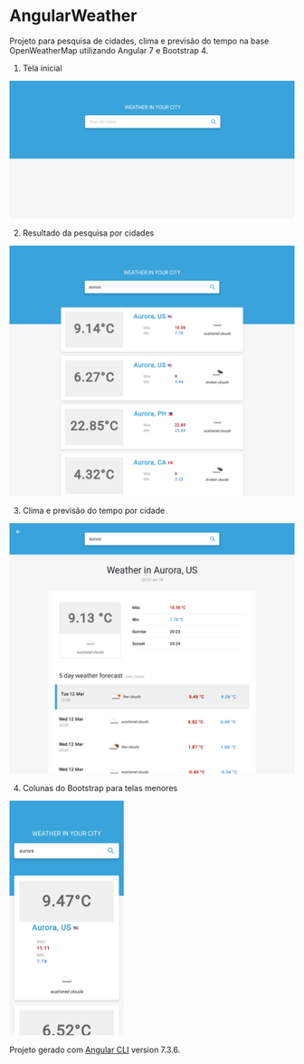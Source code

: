 # AngularWeather

Projeto para pesquisa de cidades, clima e previsão do tempo na base OpenWeatherMap utilizando Angular 7 e Bootstrap 4.

1) Tela inicial

![Tela inicial](https://raw.githubusercontent.com/wpiasecki/angular-weather/master/prints/1initial.png)

2) Resultado da pesquisa por cidades

![Pesquisa de cidades](https://raw.githubusercontent.com/wpiasecki/angular-weather/master/prints/2search.png)

3) Clima e previsão do tempo por cidade

![Previsão cidade](https://raw.githubusercontent.com/wpiasecki/angular-weather/master/prints/3forecast.png)

4) Colunas do Bootstrap para telas menores

<img src="https://raw.githubusercontent.com/wpiasecki/angular-weather/master/prints/4responsive.png" width="40%">

Projeto gerado com [Angular CLI](https://github.com/angular/angular-cli) version 7.3.6.
